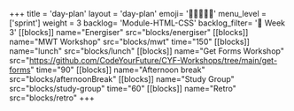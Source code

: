 +++
title = 'day-plan'
layout = 'day-plan'
emoji= '🧑🏽‍🤝‍🧑🏽'
menu_level = ['sprint']
weight = 3
backlog= 'Module-HTML-CSS'
backlog_filter= '📅 Week 3'
[[blocks]]
name="Energiser"
src="blocks/energiser"
[[blocks]]
name="MWT Workshop"
src="blocks/mwt"
time="150"
[[blocks]]
name="lunch"
src="blocks/lunch"
[[blocks]]
name="Get Forms Workshop"
src="https://github.com/CodeYourFuture/CYF-Workshops/tree/main/get-forms"
time="90"
[[blocks]]
name="Afternoon break"
src="blocks/afternoonBreak"
[[blocks]]
name="Study Group"
src="blocks/study-group"
time="60"
[[blocks]]
name="Retro"
src="blocks/retro"
+++
